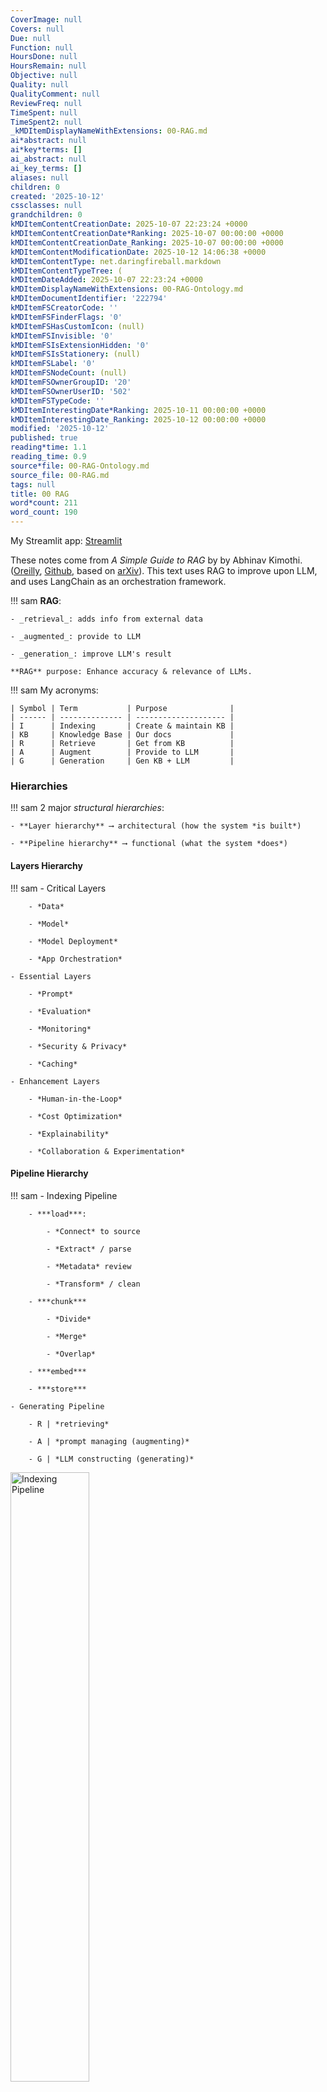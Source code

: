 ```yaml
---
CoverImage: null
Covers: null
Due: null
Function: null
HoursDone: null
HoursRemain: null
Objective: null
Quality: null
QualityComment: null
ReviewFreq: null
TimeSpent: null
TimeSpent2: null
_kMDItemDisplayNameWithExtensions: 00-RAG.md
ai*abstract: null
ai*key*terms: []
ai_abstract: null
ai_key_terms: []
aliases: null
children: 0
created: '2025-10-12'
cssclasses: null
grandchildren: 0
kMDItemContentCreationDate: 2025-10-07 22:23:24 +0000
kMDItemContentCreationDate*Ranking: 2025-10-07 00:00:00 +0000
kMDItemContentCreationDate_Ranking: 2025-10-07 00:00:00 +0000
kMDItemContentModificationDate: 2025-10-12 14:06:38 +0000
kMDItemContentType: net.daringfireball.markdown
kMDItemContentTypeTree: (
kMDItemDateAdded: 2025-10-07 22:23:24 +0000
kMDItemDisplayNameWithExtensions: 00-RAG-Ontology.md
kMDItemDocumentIdentifier: '222794'
kMDItemFSCreatorCode: ''
kMDItemFSFinderFlags: '0'
kMDItemFSHasCustomIcon: (null)
kMDItemFSInvisible: '0'
kMDItemFSIsExtensionHidden: '0'
kMDItemFSIsStationery: (null)
kMDItemFSLabel: '0'
kMDItemFSNodeCount: (null)
kMDItemFSOwnerGroupID: '20'
kMDItemFSOwnerUserID: '502'
kMDItemFSTypeCode: ''
kMDItemInterestingDate*Ranking: 2025-10-11 00:00:00 +0000
kMDItemInterestingDate_Ranking: 2025-10-12 00:00:00 +0000
modified: '2025-10-12'
published: true
reading*time: 1.1
reading_time: 0.9
source*file: 00-RAG-Ontology.md
source_file: 00-RAG.md
tags: null
title: 00 RAG
word*count: 211
word_count: 190
---
```


My Streamlit app: [Streamlit](https://smllmcode.streamlit.app/)

These notes come from *A Simple Guide to RAG* by by Abhinav Kimothi. ([Oreilly](https://learning.oreilly.com/library/view/a-simple-guide/9781633435858/OEBPS/Text/part-1.html), [Github](https://github.com/abhinav-kimothi/A-Simple-Guide-to-RAG), based on [arXiv](https://arxiv.org/abs/2005.11401)). This text uses RAG to improve upon LLM, and uses LangChain as an orchestration framework.

!!! sam
    **RAG**:

    - _retrieval_: adds info from external data

    - _augmented_: provide to LLM

    - _generation_: improve LLM's result

    **RAG** purpose: Enhance accuracy & relevance of LLMs.



!!! sam
    My acronyms:

    | Symbol | Term           | Purpose              |
    | ------ | -------------- | -------------------- |
    | I      | Indexing       | Create & maintain KB |
    | KB     | Knowledge Base | Our docs             |
    | R      | Retrieve       | Get from KB          |
    | A      | Augment        | Provide to LLM       |
    | G      | Generation     | Gen KB + LLM         |



### Hierarchies

!!! sam
    2 major *structural hierarchies*:

    - **Layer hierarchy** ⟶ architectural (how the system *is built*)

    - **Pipeline hierarchy** ⟶ functional (what the system *does*)



#### Layers Hierarchy

!!! sam
    - Critical Layers

        - *Data*

        - *Model*

        - *Model Deployment*

        - *App Orchestration*

    - Essential Layers

        - *Prompt*

        - *Evaluation*

        - *Monitoring*

        - *Security & Privacy*

        - *Caching*

    - Enhancement Layers

        - *Human-in-the-Loop*

        - *Cost Optimization*

        - *Explainability*

        - *Collaboration & Experimentation*



#### Pipeline Hierarchy
!!! sam
    - Indexing Pipeline

        - ***load***:

            - *Connect* to source

            - *Extract* / parse

            - *Metadata* review

            - *Transform* / clean

        - ***chunk***

            - *Divide*

            - *Merge*

            - *Overlap*

        - ***embed***

        - ***store***

    - Generating Pipeline

        - R | *retrieving*

        - A | *prompt managing (augmenting)*

        - G | *LLM constructing (generating)*






<img src="https://i.imgur.com/clHMu8p.png" alt="Indexing Pipeline" width="50%">
<img src="https://i.imgur.com/Ab8rMqF.png" alt="Generation Pipeline" width="50%">